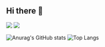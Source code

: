 ## Hi there 👋

<!--
**Jangseun/Jangseun** is a ✨ _special_ ✨ repository because its `README.md` (this file) appears on your GitHub profile.

Here are some ideas to get you started:

- 🔭 I’m currently working on ...
- 🌱 I’m currently learning ...
- 👯 I’m looking to collaborate on ...
- 🤔 I’m looking for help with ...
- 💬 Ask me about ...
- 📫 How to reach me: ...
- 😄 Pronouns: ...
- ⚡ Fun fact: ...
-->


<img src="https://img.shields.io/badge/0sunghee122@gmail.com-EA4335?style=flat-quare&logo=gmail&logoColor=FFFFFF"/>
<img src="https://img.shields.io/badge/react-20232a.svg?style=for-the-badge&logo=react&logoColor=61DAFB" />



![Anurag's GitHub stats](https://github-readme-stats.vercel.app/api?username=Jangseun&show_icons=true&theme=radical)
![Top Langs](https://github-readme-stats.vercel.app/api/top-langs/?username=Jangseun&layout=compact)

